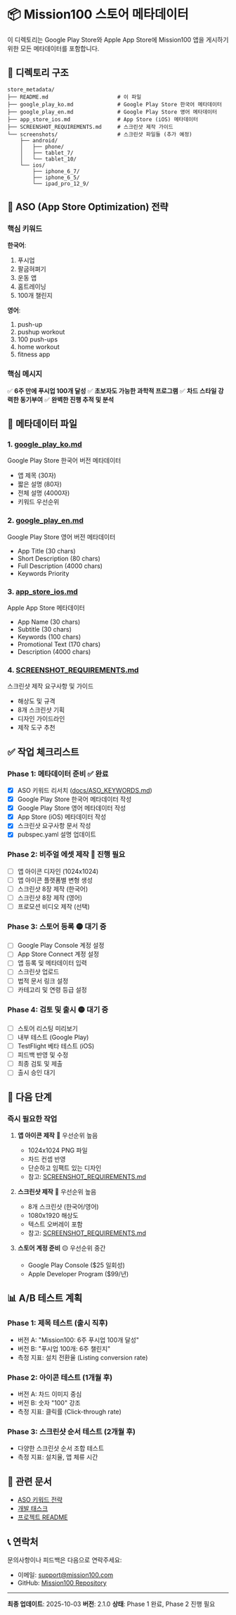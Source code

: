 # 📦 Mission100 스토어 메타데이터

이 디렉토리는 Google Play Store와 Apple App Store에 Mission100 앱을 게시하기 위한 모든 메타데이터를 포함합니다.

## 📁 디렉토리 구조

```
store_metadata/
├── README.md                      # 이 파일
├── google_play_ko.md              # Google Play Store 한국어 메타데이터
├── google_play_en.md              # Google Play Store 영어 메타데이터
├── app_store_ios.md               # App Store (iOS) 메타데이터
├── SCREENSHOT_REQUIREMENTS.md     # 스크린샷 제작 가이드
└── screenshots/                   # 스크린샷 파일들 (추가 예정)
    ├── android/
    │   ├── phone/
    │   ├── tablet_7/
    │   └── tablet_10/
    └── ios/
        ├── iphone_6_7/
        ├── iphone_6_5/
        └── ipad_pro_12_9/
```

## 🎯 ASO (App Store Optimization) 전략

### 핵심 키워드

**한국어**:
1. 푸시업
2. 팔굽혀펴기
3. 운동 앱
4. 홈트레이닝
5. 100개 챌린지

**영어**:
1. push-up
2. pushup workout
3. 100 push-ups
4. home workout
5. fitness app

### 핵심 메시지

✅ **6주 만에 푸시업 100개 달성**
✅ **초보자도 가능한 과학적 프로그램**
✅ **차드 스타일 강력한 동기부여**
✅ **완벽한 진행 추적 및 분석**

## 📝 메타데이터 파일

### 1. [google_play_ko.md](google_play_ko.md)
Google Play Store 한국어 버전 메타데이터
- 앱 제목 (30자)
- 짧은 설명 (80자)
- 전체 설명 (4000자)
- 키워드 우선순위

### 2. [google_play_en.md](google_play_en.md)
Google Play Store 영어 버전 메타데이터
- App Title (30 chars)
- Short Description (80 chars)
- Full Description (4000 chars)
- Keywords Priority

### 3. [app_store_ios.md](app_store_ios.md)
Apple App Store 메타데이터
- App Name (30 chars)
- Subtitle (30 chars)
- Keywords (100 chars)
- Promotional Text (170 chars)
- Description (4000 chars)

### 4. [SCREENSHOT_REQUIREMENTS.md](SCREENSHOT_REQUIREMENTS.md)
스크린샷 제작 요구사항 및 가이드
- 해상도 및 규격
- 8개 스크린샷 기획
- 디자인 가이드라인
- 제작 도구 추천

## ✅ 작업 체크리스트

### Phase 1: 메타데이터 준비 ✅ 완료
- [x] ASO 키워드 리서치 ([docs/ASO_KEYWORDS.md](../docs/ASO_KEYWORDS.md))
- [x] Google Play Store 한국어 메타데이터 작성
- [x] Google Play Store 영어 메타데이터 작성
- [x] App Store (iOS) 메타데이터 작성
- [x] 스크린샷 요구사항 문서 작성
- [x] pubspec.yaml 설명 업데이트

### Phase 2: 비주얼 에셋 제작 🔴 진행 필요
- [ ] 앱 아이콘 디자인 (1024x1024)
- [ ] 앱 아이콘 플랫폼별 변형 생성
- [ ] 스크린샷 8장 제작 (한국어)
- [ ] 스크린샷 8장 제작 (영어)
- [ ] 프로모션 비디오 제작 (선택)

### Phase 3: 스토어 등록 🟡 대기 중
- [ ] Google Play Console 계정 설정
- [ ] App Store Connect 계정 설정
- [ ] 앱 등록 및 메타데이터 입력
- [ ] 스크린샷 업로드
- [ ] 법적 문서 링크 설정
- [ ] 카테고리 및 연령 등급 설정

### Phase 4: 검토 및 출시 🟡 대기 중
- [ ] 스토어 리스팅 미리보기
- [ ] 내부 테스트 (Google Play)
- [ ] TestFlight 베타 테스트 (iOS)
- [ ] 피드백 반영 및 수정
- [ ] 최종 검토 및 제출
- [ ] 출시 승인 대기

## 🚀 다음 단계

### 즉시 필요한 작업

1. **앱 아이콘 제작** 🔴 우선순위 높음
   - 1024x1024 PNG 파일
   - 차드 컨셉 반영
   - 단순하고 임팩트 있는 디자인
   - 참고: [SCREENSHOT_REQUIREMENTS.md](SCREENSHOT_REQUIREMENTS.md)

2. **스크린샷 제작** 🔴 우선순위 높음
   - 8개 스크린샷 (한국어/영어)
   - 1080x1920 해상도
   - 텍스트 오버레이 포함
   - 참고: [SCREENSHOT_REQUIREMENTS.md](SCREENSHOT_REQUIREMENTS.md)

3. **스토어 계정 준비** 🟡 우선순위 중간
   - Google Play Console ($25 일회성)
   - Apple Developer Program ($99/년)

## 📊 A/B 테스트 계획

### Phase 1: 제목 테스트 (출시 직후)
- 버전 A: "Mission100: 6주 푸시업 100개 달성"
- 버전 B: "푸시업 100개: 6주 챌린지"
- 측정 지표: 설치 전환율 (Listing conversion rate)

### Phase 2: 아이콘 테스트 (1개월 후)
- 버전 A: 차드 이미지 중심
- 버전 B: 숫자 "100" 강조
- 측정 지표: 클릭률 (Click-through rate)

### Phase 3: 스크린샷 순서 테스트 (2개월 후)
- 다양한 스크린샷 순서 조합 테스트
- 측정 지표: 설치율, 앱 체류 시간

## 🔗 관련 문서

- [ASO 키워드 전략](../docs/ASO_KEYWORDS.md)
- [개발 태스크](../docs/REMAINING_DEVELOPMENT_TASKS.md)
- [프로젝트 README](../README.md)

## 📞 연락처

문의사항이나 피드백은 다음으로 연락주세요:
- 이메일: support@mission100.com
- GitHub: [Mission100 Repository](https://github.com/yourusername/mission100)

---

**최종 업데이트**: 2025-10-03
**버전**: 2.1.0
**상태**: Phase 1 완료, Phase 2 진행 필요
